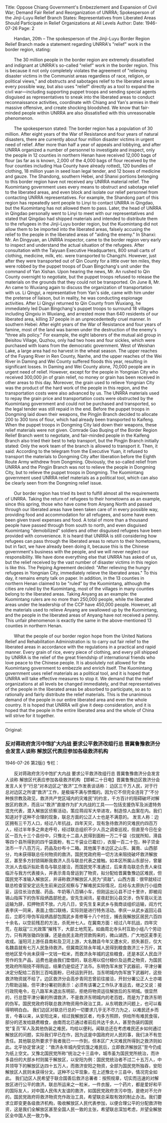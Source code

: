Title: Oppose Chiang Government's Embezzlement and Expansion of Civil War; Demand Fair Relief and Reorganization of UNRRA; Spokesperson of the Jinji-Luyu Relief Branch States: Representatives from Liberated Areas Should Participate in Relief Organizations at All Levels
Author: 
Date: 1946-07-26
Page: 2

　　Handan, 20th – The spokesperson of the Jinji-Luyu Border Region Relief Branch made a statement regarding UNRRA's "relief" work in the border region, stating:

　　The 30 million people in the border region are extremely dissatisfied and indignant at UNRRA's so-called "relief" work in the border region. This is because it not only completely violates the agreement of "relieving disaster victims in the Communist areas regardless of race, religion, or political views," and obstructs and sabotages relief to the liberated areas in every possible way, but also uses "relief" directly as a tool to expand the civil war—including supporting puppet troops and sending special agents disguised as representatives to sneak into the liberated areas to conduct reconnaissance activities, coordinate with Chiang and Yan's armies in their massive offensive, and create shocking bloodshed. We know that fair-minded people within UNRRA are also dissatisfied with this unreasonable phenomenon.

　　The spokesperson stated: The border region has a population of 30 million. After eight years of the War of Resistance and four years of natural disasters, there are currently about four million disaster victims in urgent need of relief. After more than half a year of appeals and lobbying, and after UNRRA organized a number of personnel to investigate and inspect, only the people in 12 counties in northern Henan have received 12,000 bags of flour (as far as is known, 2,000 of the 4,000 bags of flour received by the four counties including Hua County have already rotted), 120 bundles of clothing, 18 million yuan in seed loan legal tender, and 12 boxes of medicine and gauze. The Shandong, southern Hebei, and Shanxi portions belonging to this border region have not received any UNRRA material relief. The Kuomintang government uses every means to obstruct and sabotage relief to the liberated areas, and even block and isolate our relief personnel from contacting UNRRA representatives. For example, the Shandong part of this region has repeatedly sent people to Linyi to contact UNRRA in Qingdao, but the Kuomintang has not allowed them to pass. Later, the head of UNRRA in Qingdao personally went to Linyi to meet with our representatives and stated that Qingdao had shipped materials and intended to distribute them to the refugees in the Jinji-Luyu border region, but the Kuomintang did not allow them to be imported into the liberated areas, falsely accusing the relief to the people in the liberated areas of "aiding the enemy." In Shanxi: Mr. An Dingyuan, an UNRRA inspector, came to the border region very early to inspect and understand the actual situation of the refugees. After consultation with the Taiyuan Executive Headquarters, 800 small carts of clothing, medicine, milk, etc. were transported to Changzhi. However, just after they were transported out of Qin County for a little over ten miles, they were robbed by the puppet troops of Duan Bingchang's unit under the command of Yan Xishan. Upon hearing the news, Mr. An rushed to Qin County overnight to negotiate, but the puppet troops refused to release the materials on the grounds that they could not be transported. On June 8, Mr. An came to Wuxiang again to discuss the organization of transportation with us. Li Qingyi, a representative from Yan's side, came with him under the pretense of liaison, but in reality, he was conducting espionage activities. After Li Qingyi returned to Qin County from Wuxiang, he immediately led Duan Bingchang's puppet troops to surround 18 villages including Qingxiu in Wuxiang, and arrested more than 640 residents of our liberated area, killing 37 people in an unprecedentedly cruel manner. In southern Hebei: After eight years of the War of Resistance and four years of famine, most of the land was barren under the destruction of the enemy's "three alls policy." For example, the eight laborers of the mutual aid group in Beisitou Village, Quzhou, only had two hoes and four sickles, which were purchased with loans from the democratic government. West of Weishan Lake, a large area had no harvest in the wheat season. The upper reaches of the Fuyang River in Ren County, Nanhe, and the upper reaches of the Wei River in Daming and Wei County suffered floods this year, resulting in significant losses. In Daming and Wei County alone, 70,000 people are in urgent need of relief. However, except for the people in Yongnian City who received 300,000 jin of grain relief, no money or grain has been received in other areas to this day. Moreover, the grain used to relieve Yongnian City was the product of the hard work of the people in this region, and the transportation costs were also advanced by us. The UNRRA materials used to repay the grain price and transportation costs were obstructed by the Kuomintang government and could not be purchased and transported, so the legal tender was still repaid in the end. Before the puppet troops in Dongming laid down their weapons, the Pingjin Branch decided to allocate 200 to 300 tons of flour, which had already been transported to Kaifeng. When the puppet troops in Dongming City laid down their weapons, these relief materials were not given. Comrade Gao Buqing of the Border Region Relief Branch went to negotiate, and fair-minded people in the Kaifeng Branch also tried their best to help transport, but the Pingjin Branch initially stated: Only the work team of the branch is allowed to transport it. Then, it said: According to the telegram from the Executive Yuan, it refused to transport the materials to Dongming City after liberation before the Eighth Route Army withdrew from Dongming. Obviously, the so-called relief from UNRRA and the Pingjin Branch was not to relieve the people in Dongming City, but to relieve the puppet troops in Dongming. The Kuomintang government used UNRRA relief materials as a political tool, which can also be clearly seen from the Dongming relief issue.

　　Our border region has tried its best to fulfill almost all the requirements of UNRRA. Taking the return of refugees to their hometowns as an example, since this spring, those who have come from Anyang North and passed through our liberated areas have been taken care of in every possible way, providing food and accommodation for all refugees, and some have even been given travel expenses and food. A total of more than a thousand people have passed through from south to north, and even disguised Kuomintang "demobilized" soldiers and other disguised refugees have been provided with convenience. It is heard that UNRRA is still considering how refugees can pass through the liberated areas to return to their hometowns, but in fact, we have already been doing it, because this is the Chinese government's business with the people, and we will never neglect our responsibility. We have done everything else that UNRRA has asked of us, but the relief received by the vast number of disaster victims in this region is like this. The Peiping Agreement decided: "After relieving the hungry refugees in Yongnian City, immediately relieve the liberated areas." To this day, it remains empty talk on paper. In addition, in the 13 counties in northern Henan claimed to be "ruled" by the Kuomintang, although the cities are ruled by the Kuomintang, most of the villages in many counties belong to the liberated areas. Taking Anyang as an example: the Kuomintang rulers are no more than 250,000 people, while the liberated areas under the leadership of the CCP have 450,000 people. However, all the materials used to relieve Anyang are swallowed up by the Kuomintang, and the people in the liberated areas of Anyang have not received a penny. This unfair phenomenon is exactly the same in the above-mentioned 13 counties in northern Henan.

　　What the people of our border region hope from the United Nations Relief and Rehabilitation Administration is: to carry out fair relief to the liberated areas in accordance with the regulations in a practical and rapid manner. Every grain of rice, every piece of clothing, and every pill shipped by UNRRA is the relief of the great friendship of international friends who love peace to the Chinese people. It is absolutely not allowed for the Kuomintang government to embezzle and enrich itself. The Kuomintang government uses relief materials as a political tool, and it is hoped that UNRRA will take effective measures to stop it. We demand that the relief organizations at all levels be changed immediately, and that representatives of the people in the liberated areas be absorbed to participate, so as to rationally and fairly distribute the relief materials. This is the unanimous demand of the people in our entire liberated area and even the whole country. It is hoped that UNRRA will give it deep consideration, and it is hoped that the people in the entire liberated area and the whole of China will strive for it together.



<hr /> 

Original: 


### 反对蒋政府贪污中饱扩大内战  要求公平救济改组行总  晋冀鲁豫救济分会发言人谈称  解放区代表应参加各级救济机构

1946-07-26
第2版()
专栏：

　　反对蒋政府贪污中饱扩大内战
    要求公平救济改组行总
    晋冀鲁豫救济分会发言人谈称
    解放区代表应参加各级救济机构
    【邯郸二十日电】晋冀鲁豫边区救济分会发言人关于“行总”对本边区之“救济”工作发表谈话称：
    边区三千万人民，对于行总对边区之所谓“救济”工作，是极端不满与愤慨的。因为它不但完全违背了“不分种族宗教及政见，救济共产党区域内的灾难民”的约言，千方百计的阻碍破坏对解放区的救济，而且以“救济”直接作为扩大内战的工具——包括支援伪军及派遣特务混充代表，潜入解放区侦察活动，策应蒋阎军大举进攻，制造惊人血案在内。我们知道对于这种不合理的现象，联总方面的公正人士也是不满意的。
    发言人称：边区拥有三千万人口，经过八年抗战，四年天灾，现有急待救济的灾难民约四百万人，经过半年多之奔走呼号，经过联总组织不少人员之调查巡视，但直至今日在全区一百九十三个县份中，只豫北十二县人民得到面粉一万二千袋（仅就所知，滑县等四个县所得到的四千袋面粉，有二千袋业已霉烂），衣服一百二十包，种子贷金法币一千八百万元，药品及纱布十二箱。其他属于本边区之山东、冀南、山西部分，均未获得联总任何物资的救济。国民党政府用一切方法来阻挠破坏救济解放区，甚至多方封锁隔断我救济人员与联总代表之接触。如本区所属山东部分，曾屡次派人去临沂拟赴青岛与联总接洽，而国民党不准通过，后来青岛联总负责人亲往临沂与我方代表接头，并表示青岛曾运到了物资，拟分配给晋冀鲁豫边区难民，但国民党不准输入解放区，并诬称救济解放区人民为“资敌”。山西方面：很早就经过联总检查官安定远先生前来边区视察与了解难民实际情况，后经与太原执行小组商妥，运往长治衣服、药品、牛奶等八百辆小车，但刚运出沁县不过十里许，即被阎锡山指挥下的伪军段炳昌部抢走。安先生闻讯，星夜赶到沁县交涉，伪军竟以无法运输为辞，扣押物资不放。六月八日，安先生复来武乡与我商谈组织运输，阎方代表李庆一同来，表面上借口联络，实际则是进行特务活动。李庆一从武乡返回沁县后，立即引导伪军段炳昌部包围武乡青修等十八个村庄，捕去我解放区居民六百四十余名，以空前残忍的方法，杀死卅七人。在冀南方面：经过八年抗战，四年灾荒，在敌寇“三光政策”摧残下，大部土地荒芜。如曲周北寺头村互助小组八个劳动力，只有两张锄四张镰，还是由民主政府贷款购来的，微山湖西，广大地区麦季无收成。滏阳河上游任县南和及卫河上游，大名魏县今年又遭水灾，损失甚巨，仅大名魏县就有七万人民急待救济。但冀南区除永年城人民得到粮食救济三十万斤，其他地区至今尚未获得一文钱一粒米，而救济永年城的这些粮食，还是本区人民血汗劳作的生产品，运费也是由我们垫借的，联总用以偿付粮价及运费之物资，为国民党政府所阻挠不得购运，结果仍是偿还了法币。东明伪军未放下武器前，平津分署决定分配给二百到三百吨面粉，已经运到开封。当东明城内伪军放下武器时，这些救济物资就不给了。边区救济分会高步青同志曾前往接洽，开封分署公正人士亦竭力帮助运输，但平津分署初则表示：必须有该署之工作队才准运去，继之又说：接行政院电令，在八路军未退出东明前，拒绝将物资运往解放后的东明城。很显然的，行总暨平津分署的所谓救济，不是救济东明城内的老百姓，而是为了救济东明的伪军。国民党政府将联总救济物资用作政治工具，从东明救济问题上，也可以看得明明白白。
    我们边区对联总行总的一切要求几乎无不尽力为之，以难民还乡而言，今春以来，从安阳北来，经过我解放区者，均多方照顾，供给所有难民食宿，部分的还发给路费粮食，由南而北已通过者前后共达千余人，甚至伪装的国民党“复员”军人及其他伪装之难民，均给以便利。闻联总还在考虑难民还乡如何通过解放区的问题，实际我们早已在作，因为这是中国政府对人民的事，我们决不有忽责任。其他联总所要求于我者我已一一作到，但本区广大灾难民所得到之救济则如此。北平协定曾决定：“救济永年城内受饥饿之难民后，立即救济解放区”至今仍成为纸上空文。又豫北国民党所称“统治之十三县中，城市虽为国民党所统治，而许多县份的大部乡村则属于解放区，以安阳为例：国民党统治者不过二十五万人，中共领导下的解放区达四十五万人，而救济安阳之物资，全部为国民党所独吞，安阳解放区人民则未获得分文。这种不公平现象，在上述豫北十三县中，情况完全如此。
    我们边区人民希望于联合国善后救济总署者：按照规章，切实而迅速的对解放区进行公平的救济。联总所运来之一粒米，一件衣服，一个药片，都是爱好和平的国际友人，对中国人民伟大友谊的救济，如国民党政府贪污中饱，是绝对不允许的。国民党政府将救济物资充作政治工具，希望联总采取有效的制止办法。我们要求立即变更各级救济机构，吸收解放区人民代表参加，以便合理公平的分配救济物资，这是我们全解放区甚至全国人民一致的主张，希望联总深加考虑，并望全解放区全中国人民一致力争。
